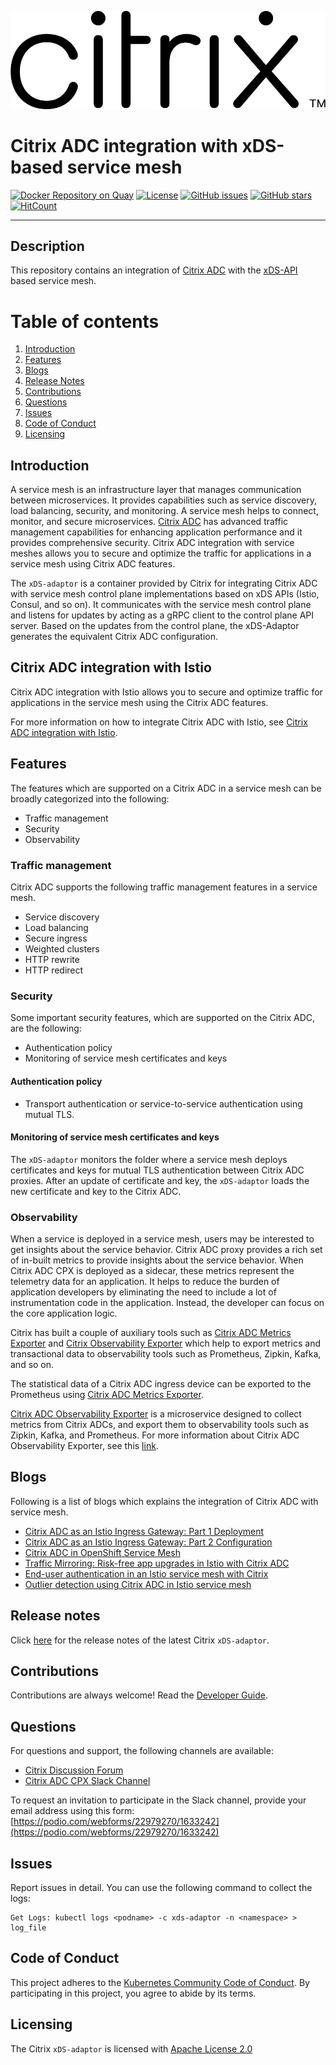![Citrix Logo](docs/media/Citrix_Logo_Trademark.png)

# Citrix ADC integration with xDS-based service mesh

[![Docker Repository on Quay](https://quay.io/repository/citrix/citrix-istio-adaptor/status "Docker Repository on Quay")](https://quay.io/repository/citrix/citrix-istio-adaptor)
[![License](https://img.shields.io/badge/License-Apache%202.0-blue.svg)](./license/LICENSE)
[![GitHub issues](https://img.shields.io/github/issues/citrix/citrix-istio-adaptor.svg)](https://github.com/citrix/citrix-istio-adaptor/issues)
[![GitHub stars](https://img.shields.io/github/stars/citrix/citrix-istio-adaptor.svg)](https://github.com/citrix/citrix-istio-adaptor/stargazers)
[![HitCount](http://hits.dwyl.io/citrix/citrix-istio-adaptor.svg)](http://hits.dwyl.io/citrix/citrix-istio-adaptor)

---

## Description

This repository contains an integration of [Citrix ADC](https://www.citrix.com/products/citrix-adc/platforms.html) with the [xDS-API](https://github.com/envoyproxy/data-plane-api) based service mesh.

# Table of contents

1. [Introduction](#introduction)
5. [Features](#features)
7. [Blogs](#blogs)
8. [Release Notes](#release-notes)
9. [Contributions](#contributions)
10. [Questions](#questions)
11. [Issues](#issues)
12. [Code of Conduct](#code-of-conduct)
13. [Licensing](#licensing)

## <a name="introduction">Introduction</a>

A service mesh is an infrastructure layer that manages communication between microservices. It provides capabilities such as service discovery, load balancing, security, and monitoring. A service mesh helps to connect, monitor, and secure microservices. [Citrix ADC](https://www.citrix.com/products/citrix-adc/platforms.html) has advanced traffic management capabilities for enhancing application performance and it provides comprehensive security. Citrix ADC integration with service meshes allows you to secure and optimize the traffic for applications in a service mesh using Citrix ADC features.

The `xDS-adaptor` is a container provided by Citrix for integrating Citrix ADC with service mesh control plane implementations based on xDS APIs (Istio, Consul, and so on). It communicates with the service mesh control plane and listens for updates by acting as a gRPC client to the control plane API server. Based on the updates from the control plane, the xDS-Adaptor generates the equivalent Citrix ADC configuration.

## <a name="Citrix-ADC-integration-with-Istio">Citrix ADC integration with Istio</a>

Citrix ADC integration with Istio allows you to secure and optimize traffic for applications in the service mesh using the Citrix ADC features.

For more information on how to integrate Citrix ADC with Istio, see [Citrix ADC integration with Istio](./docs/istio-integration/README.md).

## <a name="features">Features</a>

The features which are supported on a Citrix ADC in a service mesh can be broadly categorized into the following:

- Traffic management
- Security
- Observability

### Traffic management

Citrix ADC supports the following traffic management features in a service mesh.

-  Service discovery
-  Load balancing
-  Secure ingress
-  Weighted clusters
-  HTTP rewrite
-  HTTP redirect

### Security

Some important security features, which are supported on the Citrix ADC, are the following:

-  Authentication policy
-  Monitoring of service mesh certificates and keys

#### Authentication policy

-  Transport authentication or service-to-service authentication using mutual TLS.

#### Monitoring of service mesh certificates and keys

The `xDS-adaptor` monitors the folder where a service mesh deploys certificates and keys for mutual TLS authentication between Citrix ADC proxies. After an update of certificate and key, the `xDS-adaptor` loads the new certificate and key to the Citrix ADC.

### Observability

When a service is deployed in a service mesh, users may be interested to get insights about the service behavior. Citrix ADC proxy provides a rich set of in-built metrics to provide insights about the service behavior. When Citrix ADC CPX is deployed as a sidecar, these metrics represent the telemetry data for an application. It helps to reduce the burden of application developers by eliminating the need to include a lot of instrumentation code in the application. Instead, the developer can focus on the core application logic.

Citrix has built a couple of auxiliary tools such as [Citrix ADC Metrics Exporter](https://github.com/citrix/citrix-adc-metrics-exporter) and [Citrix Observability Exporter](https://github.com/citrix/citrix-observability-exporter) which help to export metrics and transactional data to observability tools such as Prometheus, Zipkin, Kafka, and so on.


The statistical data of a Citrix ADC ingress device can be exported to the Prometheus using [Citrix ADC Metrics Exporter](https://github.com/citrix/citrix-adc-metrics-exporter).

[Citrix ADC Observability Exporter](https://github.com/citrix/citrix-observability-exporter) is a microservice designed to collect metrics from Citrix ADCs, and export them to observability tools such as Zipkin, Kafka, and Prometheus.
For more information about Citrix ADC Observability Exporter, see this [link](https://github.com/citrix/citrix-observability-exporter).

## <a name="blogs">Blogs</a>

Following is a list of blogs which explains the integration of Citrix ADC with service mesh.

- [Citrix ADC as an Istio Ingress Gateway: Part 1 Deployment](https://www.citrix.com/blogs/2019/11/13/citrix-adc-as-an-istio-ingress-gateway-part-1-deployment/)
- [Citrix ADC as an Istio Ingress Gateway: Part 2 Configuration](https://www.citrix.com/blogs/2019/11/14/citrix-adc-as-an-istio-ingress-gateway-part-2-configuration/)
- [Citrix ADC in OpenShift Service Mesh](https://blog.openshift.com/citrix-adc-in-openshift-service-mesh/)
- [Traffic Mirroring: Risk-free app upgrades in Istio with Citrix ADC](https://www.citrix.com/blogs/2020/04/29/traffic-mirroring-risk-free-app-upgrades-in-istio-with-citrix-adc/)
- [End-user authentication in an Istio service mesh with Citrix](https://www.citrix.com/blogs/2020/03/19/end-user-authentication-in-istio-service-mesh-with-citrix/)
- [Outlier detection using Citrix ADC in Istio service mesh](https://www.citrix.com/blogs/2020/07/15/outlier-detection-using-citrix-adc-in-istio-service-mesh/)

## <a name="release-notes">Release notes</a>

Click [here](docs/release-notes.md) for the release notes of the latest Citrix `xDS-adaptor`.

## <a name="contributions">Contributions</a>

Contributions are always welcome! Read the [Developer Guide](docs/developer-guide.md).

## <a name="questions">Questions</a>

For questions and support, the following channels are available:

-  [Citrix Discussion Forum](https://discussions.citrix.com/)
-  [Citrix ADC CPX Slack Channel](https://citrixadccloudnative.slack.com/)
  
To request an invitation to participate in the Slack channel, provide your email address using this form: [https://podio.com/webforms/22979270/1633242](https://podio.com/webforms/22979270/1633242)

## <a name="issues">Issues</a>

Report issues in detail. You can use the following command to collect the logs:

    Get Logs: kubectl logs <podname> -c xds-adaptor -n <namespace> > log_file

## <a name="code-of-conduct">Code of Conduct</a>

This project adheres to the [Kubernetes Community Code of Conduct](https://github.com/kubernetes/community/blob/master/code-of-conduct.md). By participating in this project, you agree to abide by its terms.

## <a name="licensing">Licensing</a>

The Citrix `xDS-adaptor` is licensed with [Apache License 2.0](license/LICENSE)
